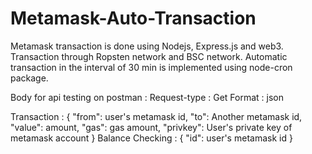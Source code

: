 # Metamask-Auto-Transaction
Metamask transaction is done using Nodejs, Express.js and web3. Transaction through Ropsten network and BSC network. Automatic transaction in the interval of 30 min is implemented using node-cron package.

Body for api testing on postman :
Request-type : Get
Format : json

Transaction :
{
"from": user's metamask id,
"to": Another metamask id,
"value": amount,
"gas": gas amount,
"privkey": User's private key of metamask account
}
Balance Checking :
{
"id": user's metamask id
}
